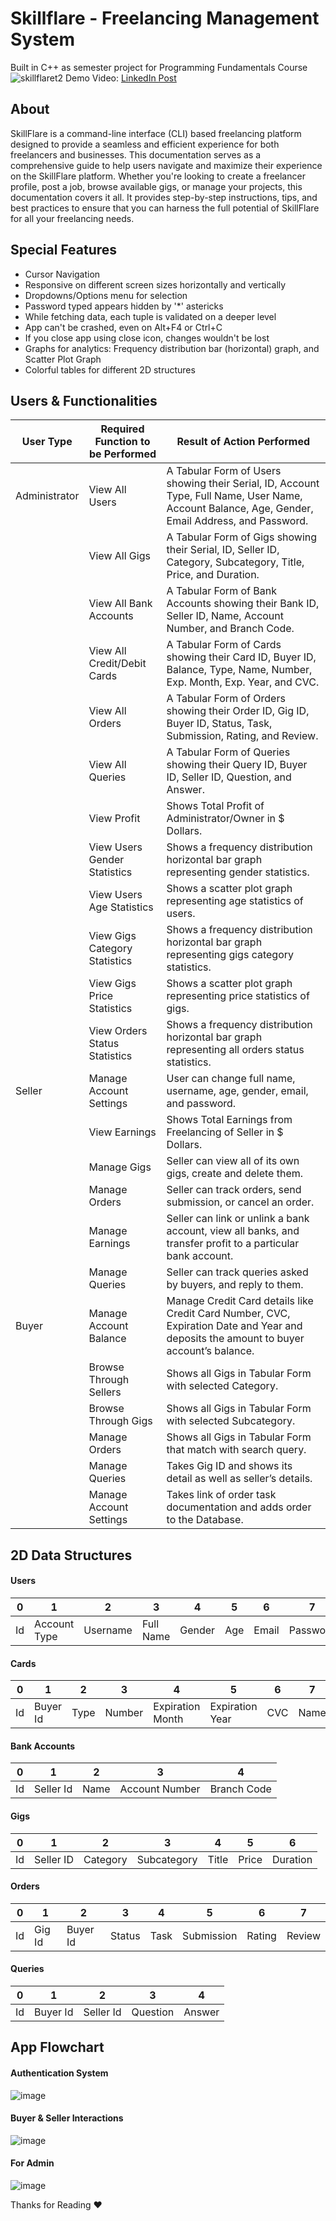 # Skillflare - Freelancing Management System
Built in C++ as semester project for Programming Fundamentals Course
![skillflaret2](https://github.com/m-ans-ishfaq/skillflare-app/assets/150812466/c2fb4f99-5976-4afd-9e5e-c62f082ffdd9)
Demo Video: [LinkedIn Post](https://www.linkedin.com/posts/muhammad-anas-650070281_excited-to-share-my-project-skillflare-activity-7149394197840670720-IVkJ?utm_source=share&utm_medium=member_desktop)
## About
SkillFlare is a command-line interface (CLI) based freelancing platform designed to provide a seamless and efficient experience for both freelancers and businesses. This documentation serves as a comprehensive guide to help users navigate and maximize their experience on the SkillFlare platform. Whether you're looking to create a freelancer profile, post a job, browse available gigs, or manage your projects, this documentation covers it all. It provides step-by-step instructions, tips, and best practices to ensure that you can harness the full potential of SkillFlare for all your freelancing needs.
## Special Features
- Cursor Navigation
- Responsive on different screen sizes horizontally and vertically
- Dropdowns/Options menu for selection
- Password typed appears hidden by '*' astericks
- While fetching data, each tuple is validated on a deeper level
- App can't be crashed, even on Alt+F4 or Ctrl+C
- If you close app using close icon, changes wouldn't be lost
- Graphs for analytics: Frequency distribution bar (horizontal) graph, and Scatter Plot Graph
- Colorful tables for different 2D structures
## Users & Functionalities
| User Type     | Required Function to be Performed          | Result of Action Performed                                                                                                              |
|---------------|-------------------------------------------|----------------------------------------------------------------------------------------------------------------------------------------|
| Administrator | View All Users                            | A Tabular Form of Users showing their Serial, ID, Account Type, Full Name, User Name, Account Balance, Age, Gender, Email Address, and Password.      |
|               | View All Gigs                             | A Tabular Form of Gigs showing their Serial, ID, Seller ID, Category, Subcategory, Title, Price, and Duration.                                     |
|               | View All Bank Accounts                     | A Tabular Form of Bank Accounts showing their Bank ID, Seller ID, Name, Account Number, and Branch Code.                                          |
|               | View All Credit/Debit Cards                | A Tabular Form of Cards showing their Card ID, Buyer ID, Balance, Type, Name, Number, Exp. Month, Exp. Year, and CVC.                               |
|               | View All Orders                            | A Tabular Form of Orders showing their Order ID, Gig ID, Buyer ID, Status, Task, Submission, Rating, and Review.                                  |
|               | View All Queries                           | A Tabular Form of Queries showing their Query ID, Buyer ID, Seller ID, Question, and Answer.                                                  |
|               | View Profit                                | Shows Total Profit of Administrator/Owner in $ Dollars.                                                                                 |
|               | View Users Gender Statistics               | Shows a frequency distribution horizontal bar graph representing gender statistics.                                                     |
|               | View Users Age Statistics                  | Shows a scatter plot graph representing age statistics of users.                                                                        |
|               | View Gigs Category Statistics              | Shows a frequency distribution horizontal bar graph representing gigs category statistics.                                                |
|               | View Gigs Price Statistics                 | Shows a scatter plot graph representing price statistics of gigs.                                                                       |
|               | View Orders Status Statistics              | Shows a frequency distribution horizontal bar graph representing all orders status statistics.                                           |
| Seller        | Manage Account Settings                   | User can change full name, username, age, gender, email, and password.                                                                   |
|               | View Earnings                             | Shows Total Earnings from Freelancing of Seller in $ Dollars.                                                                           |
|               | Manage Gigs                               | Seller can view all of its own gigs, create and delete them.                                                                             |
|               | Manage Orders                              | Seller can track orders, send submission, or cancel an order.                                                                            |
|               | Manage Earnings                            | Seller can link or unlink a bank account, view all banks, and transfer profit to a particular bank account.                                |
|               | Manage Queries                             | Seller can track queries asked by buyers, and reply to them.                                                                             |
| Buyer         | Manage Account Balance                    | Manage Credit Card details like Credit Card Number, CVC, Expiration Date and Year and deposits the amount to buyer account’s balance.           |
|               | Browse Through Sellers                    | Shows all Gigs in Tabular Form with selected Category.                                                                                  |
|               | Browse Through Gigs                       | Shows all Gigs in Tabular Form with selected Subcategory.                                                                               |
|               | Manage Orders                              | Shows all Gigs in Tabular Form that match with search query.                                                                            |
|               | Manage Queries                             | Takes Gig ID and shows its detail as well as seller’s details.                                                                          |
|               | Manage Account Settings                    | Takes link of order task documentation and adds order to the Database.                                                                 |
## 2D Data Structures
#### Users
| 0 | 1 | 2 | 3 | 4 | 5 | 6 | 7 | 8 |
|-|-|-|-|-|-|-|-|-|
| Id | Account Type | Username | Full Name | Gender | Age | Email | Password | Balance |

#### Cards
| 0 | 1 | 2 | 3 | 4 | 5 | 6 | 7 | 8 |
|-|-|-|-|-|-|-|-|-|
| Id | Buyer Id | Type | Number | Expiration Month | Expiration Year | CVC | Name | Balance |

#### Bank Accounts
| 0 | 1 | 2 | 3 | 4 |
|-|-|-|-|-|
| Id | Seller Id | Name | Account Number | Branch Code |

#### Gigs
| 0 | 1 | 2 | 3 | 4 | 5 | 6 |
|-|-|-|-|-|-|-|
| Id | Seller ID | Category | Subcategory | Title | Price | Duration |

#### Orders
| 0 | 1 | 2 | 3 | 4 | 5 | 6 | 7 |
|-|-|-|-|-|-|-|-|
| Id | Gig Id | Buyer Id | Status | Task | Submission | Rating | Review |

#### Queries
| 0 | 1 | 2 | 3 | 4 |
|-|-|-|-|-|
| Id | Buyer Id | Seller Id | Question | Answer |

## App Flowchart
#### Authentication System
![image](https://github.com/m-ans-ishfaq/skillflare-app/assets/150812466/66751637-4ee4-437a-a3cf-031b367893d0)
#### Buyer & Seller Interactions
![image](https://github.com/m-ans-ishfaq/skillflare-app/assets/150812466/daf32e91-520c-47c6-a2a9-70bb268fa063)
#### For Admin
![image](https://github.com/m-ans-ishfaq/skillflare-app/assets/150812466/0c1c5ba8-5519-4877-801f-7cf210f80556)

Thanks for Reading ❤️

